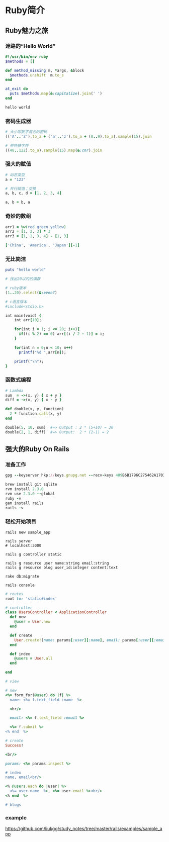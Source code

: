 Ruby简介
=============

Ruby魅力之旅
------------------------------------------

### 迷路的“Hello World”

```ruby
#!/usr/bin/env ruby
$methods = []

def method_missing m, *args, &block
  $methods.unshift  m.to_s
end

at_exit do
  puts $methods.map(&:capitalize).join(' ')
end

hello world
```

### 密码生成器

```ruby
# 大小写数字混合的密码
(('A'..'Z').to_a + ('a'..'z').to_a + (0..9).to_a).sample(15).join

# 带特殊字符
((48..122).to_a).sample(15).map(&:chr).join
```

### 强大的赋值

```ruby
# 动态类型
a = "123"

# 并行赋值；交换
a, b, c, d = [1, 2, 3, 4]

a, b = b, a
```

### 奇妙的数组

```ruby
arr1 = %w(red green yellow)
arr2 = [1, 2, 3] * 3
arr3 = [1, 2, 3, 4] - [1, 3]

['China', 'America', 'Japan'][-1]
```

### 无比简洁

```ruby
puts "hello world"
```

```ruby
# 找出20以内的偶数

# ruby版本
(1..20).select(&:even?)

# c语言版本
#include<stdio.h>

int main(void) {
    int arr[10];

    for(int i = 1; i <= 20; i++){
      if((i % 2) == 0) arr[(i / 2 - 1)] = i;
    }

    for(int n = 0;n < 10; n++)
      printf("%d ",arr[n]);

    printf("\n");
}
```

### 函数式编程
```ruby
# Lambda
sum  = ->(x, y) { x + y }
diff = ->(x, y) { x - y }

def double(x, y, function)
  2 * function.call(x, y)
end

double(5, 10, sum)  #=> Output : 2 * (5+10) = 30
double(2, 1, diff)  #=> Output:  2 * (2-1) = 2
```

强大的Ruby On Rails
-------------------------------------------

### 准备工作

```ruby
gpg --keyserver hkp://keys.gnupg.net --recv-keys 409B6B1796C275462A1703113804BB82D39DC0E3

brew install git sqlite
rvm install 2.3.0
rvm use 2.3.0 --global
ruby -v
gem install rails
rails -v
```

### 轻松开始项目

```shell
rails new sample_app

rails server
# localhost:3000

rails g controller static

rails g resource user name:string email:string
rails g resource blog user_id:integer content:text

rake db:migrate

rails console
```

```ruby
# routes
root to: 'static#index'

# controller
class UsersController < ApplicationController
  def new
    @user = User.new
  end

  def create
    User.create!(name: params[:user][:name], email: params[:user][:email])
  end

  def index
    @users = User.all
  end

end

# view

# new
<%= form_for(@user) do |f| %>
  name: <%= f.text_field :name  %>

  <br/>

  email: <%= f.text_field :email %>

  <%= f.submit %>
<% end  %>

# create
Success!

<br/>

params: <%= params.inspect %>

# index
name, email<br/>

<% @users.each do |user| %>
  <%= user.name  %>, <%= user.email %><br/>
<% end  %>

# blogs
```

### example
https://github.com/liukgg/study_notes/tree/master/rails/examples/sample_app

